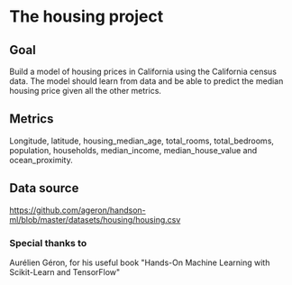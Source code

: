 # The housing project

## Goal
Build a model of housing prices in California using the California census data.
The model should learn from data and be able to predict the median housing price given all the other metrics.

## Metrics
Longitude, latitude, housing_median_age, total_rooms, total_bedrooms, population, households, median_income, median_house_value and ocean_proximity.

## Data source
https://github.com/ageron/handson-ml/blob/master/datasets/housing/housing.csv

### Special thanks to
Aurélien Géron, for his useful book "Hands-On Machine Learning with Scikit-Learn and TensorFlow"
